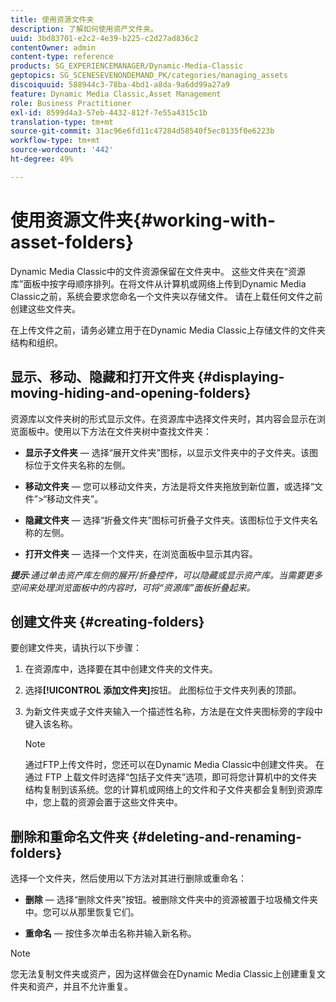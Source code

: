 ```yaml
---
title: 使用资源文件夹
description: 了解如何使用资产文件夹。
uuid: 3bd83701-e2c2-4e39-b225-c2d27ad836c2
contentOwner: admin
content-type: reference
products: SG_EXPERIENCEMANAGER/Dynamic-Media-Classic
geptopics: SG_SCENESEVENONDEMAND_PK/categories/managing_assets
discoiquuid: 588944c3-78ba-4bd1-a8da-9a6dd99a27a9
feature: Dynamic Media Classic,Asset Management
role: Business Practitioner
exl-id: 8599d4a3-57eb-4432-812f-7e55a4315c1b
translation-type: tm+mt
source-git-commit: 31ac96e6fd11c47284d58540f5ec0135f0e6223b
workflow-type: tm+mt
source-wordcount: '442'
ht-degree: 49%

---
```


# 使用资源文件夹{#working-with-asset-folders}

Dynamic Media Classic中的文件资源保留在文件夹中。 这些文件夹在“资源库”面板中按字母顺序排列。在将文件从计算机或网络上传到Dynamic Media Classic之前，系统会要求您命名一个文件夹以存储文件。 请在上载任何文件之前创建这些文件夹。

在上传文件之前，请务必建立用于在Dynamic Media Classic上存储文件的文件夹结构和组织。

## 显示、移动、隐藏和打开文件夹 {#displaying-moving-hiding-and-opening-folders}

资源库以文件夹树的形式显示文件。在资源库中选择文件夹时，其内容会显示在浏览面板中。使用以下方法在文件夹树中查找文件夹：

* **显示子文件夹**  — 选择“展开文件夹”图标，以显示文件夹中的子文件夹。该图标位于文件夹名称的左侧。

* **移动文件夹**  — 您可以移动文件夹，方法是将文件夹拖放到新位置，或选择“文件”>“移动文件夹”。

* **隐藏文件夹**  — 选择“折叠文件夹”图标可折叠子文件夹。该图标位于文件夹名称的左侧。

* **打开文件夹**  — 选择一个文件夹，在浏览面板中显示其内容。

***提示&#x200B;**:通过单击资产库左侧的展开/折叠控件，可以隐藏或显示资产库。当需要更多空间来处理浏览面板中的内容时，可将“资源库”面板折叠起来。*

## 创建文件夹 {#creating-folders}

要创建文件夹，请执行以下步骤：

1. 在资源库中，选择要在其中创建文件夹的文件夹。
1. 选择&#x200B;**[!UICONTROL 添加文件夹]**&#x200B;按钮。 此图标位于文件夹列表的顶部。
1. 为新文件夹或子文件夹输入一个描述性名称，方法是在文件夹图标旁的字段中键入该名称。

   >[!NOTE]
   >
   >通过FTP上传文件时，您还可以在Dynamic Media Classic中创建文件夹。 在通过 FTP 上载文件时选择“包括子文件夹”选项，即可将您计算机中的文件夹结构复制到该系统。您的计算机或网络上的文件和子文件夹都会复制到资源库中，您上载的资源会置于这些文件夹中。

## 删除和重命名文件夹 {#deleting-and-renaming-folders}

选择一个文件夹，然后使用以下方法对其进行删除或重命名：

* **删除**  — 选择“删除文件夹”按钮。被删除文件夹中的资源被置于垃圾桶文件夹中。您可以从那里恢复它们。

* **重命名**  — 按住多次单击名称并输入新名称。

>[!NOTE]
>
>您无法复制文件夹或资产，因为这样做会在Dynamic Media Classic上创建重复文件夹和资产，并且不允许重复。
